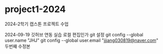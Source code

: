 # project1-2024
2024-2학기 캡스톤 프로젝트 수업 

2024-09-19 깃허브 연동 실습
로컬 편집인가
git 설정
git config --global user.name "JHJ"
git config --global user.email "jjjang030819@naver.com"
두번쨰 수정본